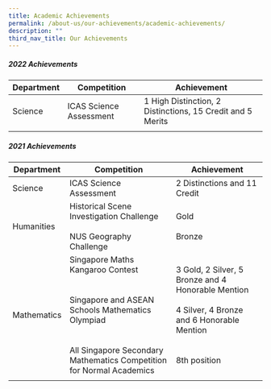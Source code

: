 ```yaml
---
title: Academic Achievements
permalink: /about-us/our-achievements/academic-achievements/
description: ""
third_nav_title: Our Achievements
---
```

##### 2022 Achievements


| Department | Competition | Achievement |
| -------- | -------- | -------- |
| Science     | ICAS Science Assessment    | 1 High Distinction, 2 Distinctions, 15 Credit and 5 Merits    |
| | |

##### 2021 Achievements

| Department | Competition | Achievement |
| -------- | -------- | -------- |
| Science     | ICAS Science Assessment    | 2 Distinctions and 11 Credit  |
|Humanities |Historical Scene Investigation Challenge <br><br> NUS Geography Challenge | Gold <br><br> Bronze|
| Mathematics| Singapore Maths Kangaroo Contest<br><br><br>Singapore and ASEAN Schools Mathematics Olympiad<br><br><br>All Singapore Secondary Mathematics Competition for Normal Academics|3 Gold, 2 Silver, 5 Bronze and 4 Honorable Mention<br><br>4 Silver, 4 Bronze and 6 Honorable Mention<br><br><br>8th position|
||||